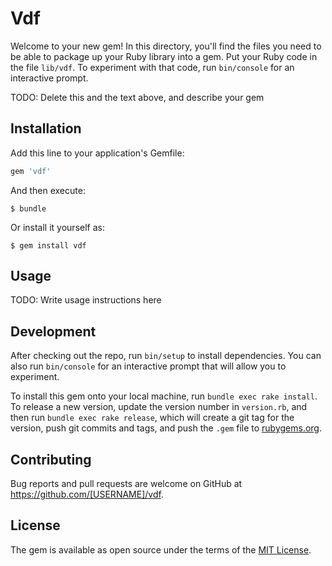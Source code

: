 # Vdf

Welcome to your new gem! In this directory, you'll find the files you need to be able to package up your Ruby library into a gem. Put your Ruby code in the file `lib/vdf`. To experiment with that code, run `bin/console` for an interactive prompt.

TODO: Delete this and the text above, and describe your gem

## Installation

Add this line to your application's Gemfile:

```ruby
gem 'vdf'
```

And then execute:

    $ bundle

Or install it yourself as:

    $ gem install vdf

## Usage

TODO: Write usage instructions here

## Development

After checking out the repo, run `bin/setup` to install dependencies. You can also run `bin/console` for an interactive prompt that will allow you to experiment.

To install this gem onto your local machine, run `bundle exec rake install`. To release a new version, update the version number in `version.rb`, and then run `bundle exec rake release`, which will create a git tag for the version, push git commits and tags, and push the `.gem` file to [rubygems.org](https://rubygems.org).

## Contributing

Bug reports and pull requests are welcome on GitHub at https://github.com/[USERNAME]/vdf.

## License

The gem is available as open source under the terms of the [MIT License](https://opensource.org/licenses/MIT).
